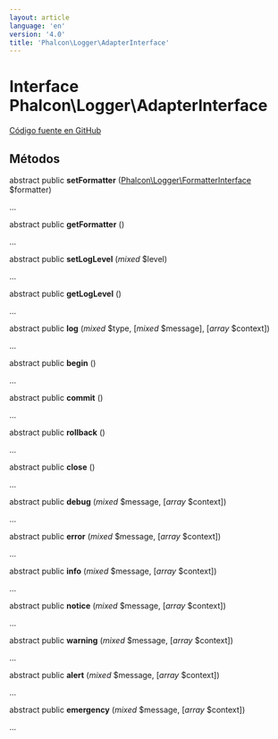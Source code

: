 ```yaml
---
layout: article
language: 'en'
version: '4.0'
title: 'Phalcon\Logger\AdapterInterface'
---
```

# Interface **Phalcon\Logger\AdapterInterface**

<a href="https://github.com/phalcon/cphalcon/tree/v4.0.0/phalcon/logger/adapterinterface.zep" class="btn btn-default btn-sm">Código fuente en GitHub</a>

## Métodos

abstract public **setFormatter** ([Phalcon\Logger\FormatterInterface](Phalcon_Logger_FormatterInterface) $formatter)

...

abstract public **getFormatter** ()

...

abstract public **setLogLevel** (*mixed* $level)

...

abstract public **getLogLevel** ()

...

abstract public **log** (*mixed* $type, [*mixed* $message], [*array* $context])

...

abstract public **begin** ()

...

abstract public **commit** ()

...

abstract public **rollback** ()

...

abstract public **close** ()

...

abstract public **debug** (*mixed* $message, [*array* $context])

...

abstract public **error** (*mixed* $message, [*array* $context])

...

abstract public **info** (*mixed* $message, [*array* $context])

...

abstract public **notice** (*mixed* $message, [*array* $context])

...

abstract public **warning** (*mixed* $message, [*array* $context])

...

abstract public **alert** (*mixed* $message, [*array* $context])

...

abstract public **emergency** (*mixed* $message, [*array* $context])

...